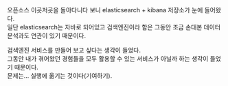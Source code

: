 오픈소스 이곳저곳을 돌아다니다 보니 elasticsearch + kibana 저장소가 눈에 들어왔다.  
일단 elasticsearch는 자바로 되어있고 검색엔진이라 함은 그동안 조금 손대본 데이터분석과도 연관이 있기 때문이다.  
  
검색엔진 서비스를 만들어 보고 싶다는 생각이 들었다.  
그동안 내가 겪어왔던 경험들을 모두 활용할 수 있는 서비스가 아닐까 하는 생각이 들었기 때문이다.  
문제는... 실행에 옮기는 것이다(기여하기).
